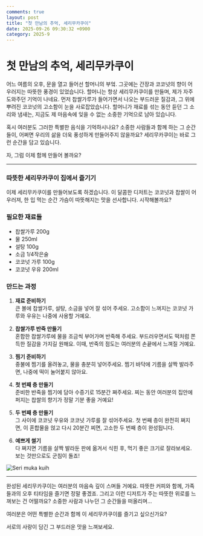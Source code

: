 ```yaml
---
comments: true
layout: post
title: "첫 만남의 추억, 세리무카쿠이"
date: 2025-09-26 09:30:32 +0900
category: 2025-9
---
```


# 첫 만남의 추억, 세리무카쿠이

어느 여름의 오후, 문을 열고 들어선 할머니의 부엌. 그곳에는 간장과 코코넛의 향이 어우러지는 따뜻한 풍경이 있었습니다. 할머니는 항상 세리무카쿠이를 만들며, 제가 자주 도와주던 기억이 나네요. 먼저 찹쌀가루가 들어가면서 나오는 부드러운 질감과, 그 위에 뿌려진 코코넛의 고소함이 눈을 사로잡았습니다. 할머니가 재료를 섞는 동안 듣던 그 소리와 냄새는, 지금도 제 마음속에 잊을 수 없는 소중한 기억으로 남아 있습니다.

혹시 여러분도 그러한 특별한 음식을 기억하시나요? 소중한 사람들과 함께 하는 그 순간들이, 어쩌면 우리의 삶을 더욱 풍성하게 만들어주지 않을까요? 세리무카쿠이는 바로 그런 순간을 담고 있습니다. 

자, 그럼 이제 함께 만들어 볼까요?

---

### 따뜻한 세리무카쿠이 집에서 즐기기

이제 세리무카쿠이를 만들어보도록 하겠습니다. 이 달콤한 디저트는 코코넛과 찹쌀이 어우러져, 한 입 먹는 순간 가슴이 따뜻해지는 맛을 선사합니다. 시작해볼까요?

### 필요한 재료들

- 찹쌀가루 200g
- 물 250ml
- 설탕 100g
- 소금 1/4작은술
- 코코넛 가루 100g
- 코코넛 우유 200ml

### 만드는 과정

1. **재료 준비하기**  
   큰 볼에 찹쌀가루, 설탕, 소금을 넣어 잘 섞어 주세요. 고소함이 느껴지는 코코넛 가루와 우유는 나중에 사용할 거예요. 

2. **찹쌀가루 반죽 만들기**  
   혼합한 찹쌀가루에 물을 조금씩 부어가며 반죽해 주세요. 부드러우면서도 떡처럼 쫀득한 질감을 가지길 원해요. 이때, 반죽의 점도는 여러분의 손끝에서 느껴질 거예요.

3. **찜기 준비하기**  
   중불에 찜기를 올려놓고, 물을 충분히 넣어주세요. 찜기 바닥에 기름을 살짝 발라주면, 나중에 떡이 눌어붙지 않아요. 

4. **첫 번째 층 만들기**  
   준비한 반죽을 찜기에 담아 수증기로 15분간 쪄주세요. 찌는 동안 여러분의 집안에 퍼지는 찹쌀의 향기가 정말 기분 좋을 거예요!

5. **두 번째 층 만들기**  
   그 사이에 코코넛 우유와 코코넛 가루를 잘 섞어주세요. 첫 번째 층이 완전히 쪄지면, 이 혼합물을 얹고 다시 20분간 찌면, 고소한 두 번째 층이 완성됩니다.

6. **예쁘게 썰기**  
   다 쪄지면 기름을 살짝 발라둔 판에 옮겨서 식힌 후, 먹기 좋은 크기로 잘라보세요. 보는 것만으로도 군침이 돌죠! 

![Seri muka kuih](https://www.themealdb.com/images/media/meals/6ut2og1619790195.jpg)

---

완성된 세리무카쿠이는 여러분의 마음속 깊이 스며들 거예요. 따뜻한 커피와 함께, 가족들과의 오후 티타임을 즐기면 정말 좋겠죠. 그리고 이런 디저트가 주는 따뜻한 위로를 느껴보는 건 어떨까요? 소중한 사람과 나누던 그 순간들을 떠올리며...

여러분은 어떤 특별한 순간과 함께 이 세리무카쿠이를 즐기고 싶으신가요? 

서로의 사랑이 담긴 그 부드러운 맛을 느껴보세요.